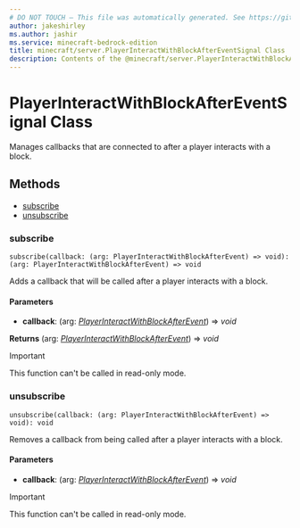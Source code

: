 ```yaml
---
# DO NOT TOUCH — This file was automatically generated. See https://github.com/mojang/minecraftapidocsgenerator to modify descriptions, examples, etc.
author: jakeshirley
ms.author: jashir
ms.service: minecraft-bedrock-edition
title: minecraft/server.PlayerInteractWithBlockAfterEventSignal Class
description: Contents of the @minecraft/server.PlayerInteractWithBlockAfterEventSignal class.
---
```

# PlayerInteractWithBlockAfterEventSignal Class

Manages callbacks that are connected to after a player interacts with a block.

## Methods
- [subscribe](#subscribe)
- [unsubscribe](#unsubscribe)

### **subscribe**
`
subscribe(callback: (arg: PlayerInteractWithBlockAfterEvent) => void): (arg: PlayerInteractWithBlockAfterEvent) => void
`

Adds a callback that will be called after a player interacts with a block.

#### **Parameters**
- **callback**: (arg: [*PlayerInteractWithBlockAfterEvent*](PlayerInteractWithBlockAfterEvent.md)) => *void*

**Returns** (arg: [*PlayerInteractWithBlockAfterEvent*](PlayerInteractWithBlockAfterEvent.md)) => *void*

> [!IMPORTANT]
> This function can't be called in read-only mode.

### **unsubscribe**
`
unsubscribe(callback: (arg: PlayerInteractWithBlockAfterEvent) => void): void
`

Removes a callback from being called after a player interacts with a block.

#### **Parameters**
- **callback**: (arg: [*PlayerInteractWithBlockAfterEvent*](PlayerInteractWithBlockAfterEvent.md)) => *void*

> [!IMPORTANT]
> This function can't be called in read-only mode.
